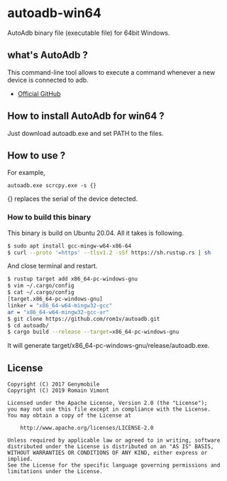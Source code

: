 # autoadb-win64
AutoAdb binary file (executable file) for 64bit Windows.

## what's AutoAdb ?
This command-line tool allows to execute a command whenever a new device is connected to adb.

* [Official GitHub](https://github.com/rom1v/autoadb)

## How to install AutoAdb for win64 ?

Just download autoadb.exe and set PATH to the files.

## How to use ?

For example,

```
autoadb.exe scrcpy.exe -s {}
```

{} replaces the serial of the device detected.


### How to build this binary

This binary is build on Ubuntu 20.04. All it takes is following.

```bash
$ sudo apt install gcc-mingw-w64-x86-64
$ curl --proto '=https' --tlsv1.2 -sSf https://sh.rustup.rs | sh
```

And close terminal and restart.

```bash
$ rustup target add x86_64-pc-windows-gnu
$ vim ~/.cargo/config
$ cat ~/.cargo/config
[target.x86_64-pc-windows-gnu]
linker = "x86_64-w64-mingw32-gcc"
ar = "x86_64-w64-mingw32-gcc-ar"
$ git clone https://github.com/rom1v/autoadb.git
$ cd autoadb/
$ cargo build --release --target=x86_64-pc-windows-gnu
```

It will generate target/x86_64-pc-windows-gnu/release/autoadb.exe.

## License
    Copyright (C) 2017 Genymobile
    Copyright (C) 2019 Romain Vimont

    Licensed under the Apache License, Version 2.0 (the "License");
    you may not use this file except in compliance with the License.
    You may obtain a copy of the License at

        http://www.apache.org/licenses/LICENSE-2.0

    Unless required by applicable law or agreed to in writing, software
    distributed under the License is distributed on an "AS IS" BASIS,
    WITHOUT WARRANTIES OR CONDITIONS OF ANY KIND, either express or implied.
    See the License for the specific language governing permissions and
    limitations under the License.

